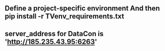 ## Define a project-specific environment And then pip install -r TVenv_requirements.txt 

## server_address for DataCon is 'http://185.235.43.95:6263' 